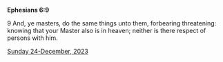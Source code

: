 **Ephesians 6:9**

9 And, ye masters, do the same things unto them, forbearing threatening: knowing that your Master also is in heaven; neither is there respect of persons with him.

[Sunday 24-December, 2023](https://getbible.net/kjv/Ephesians/6/9)

